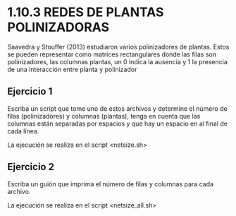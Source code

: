 # 1.10.3 REDES DE PLANTAS POLINIZADORAS
Saavedra y Stouffer (2013) estudiaron varios polinizadores de plantas. Estos se pueden representar como matrices rectangulares donde las filas son polinizadores, las columnas plantas, un 0 indica la ausencia y 1 la presencia de una interacción entre planta y polinizador

## Ejercicio 1
Escriba un script que tome uno de estos archivos y determine el número de filas (polinizadores) y columnas (plantas), tenga en cuenta que las columnas están separadas por espacios y que hay un espacio en al final de cada línea.

La ejecución se realiza en el script <netsize.sh>

## Ejercicio 2

Escriba un guión que imprima el número de filas y columnas para cada archivo.

La ejecución se realiza en el script <netsize_all.sh>

